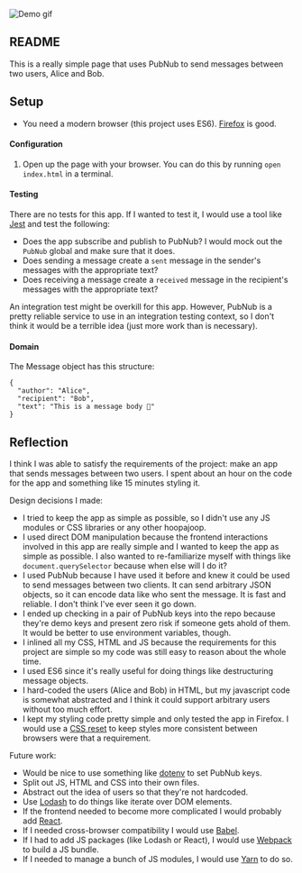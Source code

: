 ![Demo gif](https://raw.githubusercontent.com/ianisborn/simple-messages/master/demo.gif)

## README
This is a really simple page that uses PubNub to send messages between two users, Alice and Bob.

## Setup
* You need a modern browser (this project uses ES6). [Firefox](https://www.mozilla.org/en-US/firefox/) is good.

#### Configuration
1. Open up the page with your browser. You can do this by running `open index.html` in a terminal.

#### Testing
There are no tests for this app. If I wanted to test it, I would use a tool like [Jest](https://jestjs.io/) and test the following:
* Does the app subscribe and publish to PubNub? I would mock out the `PubNub` global and make sure that it does.
* Does sending a message create a `sent` message in the sender's messages with the appropriate text?
* Does receiving a message create a `received` message in the recipient's messages with the appropriate text?

An integration test might be overkill for this app. However, PubNub is a pretty reliable service to use in an integration testing context, so I don't think it would be a terrible idea (just more work than is necessary).

#### Domain
The Message object has this structure:
```
{
  "author": "Alice",
  "recipient": "Bob",
  "text": "This is a message body 🎈"
}
```

## Reflection

I think I was able to satisfy the requirements of the project: make an app that sends messages between two users. I spent about an hour on the code for the app and something like 15 minutes styling it.

Design decisions I made:
* I tried to keep the app as simple as possible, so I didn't use any JS modules or CSS libraries or any other hoopajoop.
* I used direct DOM manipulation because the frontend interactions involved in this app are really simple and I wanted to keep the app as simple as possible. I also wanted to re-familiarize myself with things like `document.querySelector` because when else will I do it?
* I used PubNub because I have used it before and knew it could be used to send messages between two clients. It can send arbitrary JSON objects, so it can encode data like who sent the message. It is fast and reliable. I don't think I've ever seen it go down.
* I ended up checking in a pair of PubNub keys into the repo because they're demo keys and present zero risk if someone gets ahold of them. It would be better to use environment variables, though.
* I inlined all my CSS, HTML and JS because the requirements for this project are simple so my code was still easy to reason about the whole time.
* I used ES6 since it's really useful for doing things like destructuring message objects.
* I hard-coded the users (Alice and Bob) in HTML, but my javascript code is somewhat abstracted and I think it could support arbitrary users without too much effort.
* I kept my styling code pretty simple and only tested the app in Firefox. I would use a [CSS reset](https://bitsofco.de/a-look-at-css-resets-in-2018/) to keep styles more consistent between browsers were that a requirement.

Future work:
* Would be nice to use something like [dotenv](https://www.npmjs.com/package/dotenv) to set PubNub keys.
* Split out JS, HTML and CSS into their own files.
* Abstract out the idea of users so that they're not hardcoded.
* Use [Lodash](http://lodash.com/) to do things like iterate over DOM elements.
* If the frontend needed to become more complicated I would probably add [React](https://reactjs.org/).
* If I needed cross-browser compatibility I would use [Babel](https://babeljs.io/).
* If I had to add JS packages (like Lodash or React), I would use [Webpack](https://webpack.js.org/) to build a JS bundle.
* If I needed to manage a bunch of JS modules, I would use [Yarn](https://yarnpkg.com/en/) to do so.
